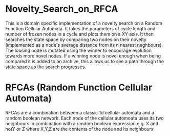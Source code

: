 # Novelty_Search_on_RFCA
This is a domain specific implementation of a novelty search on a Random Function Cellular Automata.
It takes the parameters of cycle length and number of frozen nodes in a cycle and plots them on a XY axis. It then searches the
state space by comparing two nodes on their novelty (implemented as a node's average distance from its n nearest neghbours).
The loosing node is mutated using the winner to encourage evolution towards more novel nodes. If a winning node is novel enough when
being compared it is added to an archive, this allows us to see a path through the state space as the search progresses.

# RFCAs (Random Function Cellular Automata)
RFCAs are a combination between a classic 1d cellular automata and a random boolean network. 
Each node of the cellular automoata uses its two neighbours in combination with a random
boolean expression e.g. X and notY or Z where X,Y,Z are the contents of the node and its neighbours.
